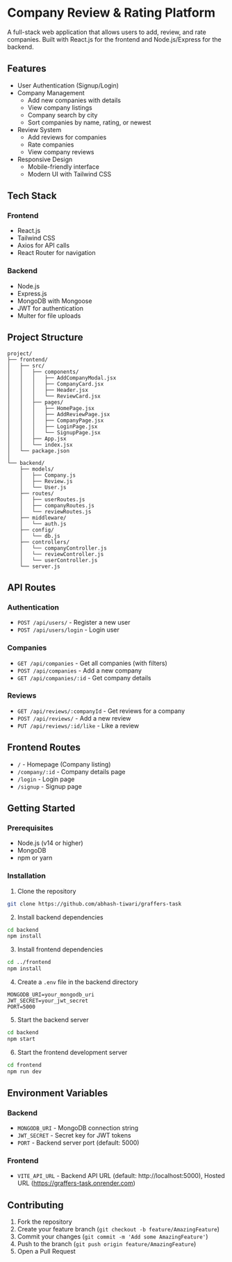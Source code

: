 # Company Review & Rating Platform

A full-stack web application that allows users to add, review, and rate companies. Built with React.js for the frontend and Node.js/Express for the backend.

## Features

- User Authentication (Signup/Login)
- Company Management
  - Add new companies with details
  - View company listings
  - Company search by city
  - Sort companies by name, rating, or newest
- Review System
  - Add reviews for companies
  - Rate companies
  - View company reviews
- Responsive Design
  - Mobile-friendly interface
  - Modern UI with Tailwind CSS

## Tech Stack

### Frontend
- React.js
- Tailwind CSS
- Axios for API calls
- React Router for navigation

### Backend
- Node.js
- Express.js
- MongoDB with Mongoose
- JWT for authentication
- Multer for file uploads

## Project Structure

```
project/
├── frontend/
│   ├── src/
│   │   ├── components/
│   │   │   ├── AddCompanyModal.jsx
│   │   │   ├── CompanyCard.jsx
│   │   │   ├── Header.jsx
│   │   │   └── ReviewCard.jsx
│   │   ├── pages/
│   │   │   ├── HomePage.jsx
│   │   │   ├── AddReviewPage.jsx
│   │   │   ├── CompanyPage.jsx
│   │   │   ├── LoginPage.jsx
│   │   │   └── SignupPage.jsx
│   │   ├── App.jsx
│   │   └── index.jsx
│   └── package.json
│
└── backend/
    ├── models/
    │   ├── Company.js
    │   ├── Review.js
    │   └── User.js
    ├── routes/
    │   ├── userRoutes.js
    │   ├── companyRoutes.js
    │   └── reviewRoutes.js
    ├── middleware/
    │   └── auth.js
    ├── config/
    │   └── db.js
    ├── controllers/
    │   └── companyController.js
    │   └── reviewController.js
    │   └── userController.js
    └── server.js
```

## API Routes

### Authentication
- `POST /api/users/` - Register a new user
- `POST /api/users/login` - Login user

### Companies
- `GET /api/companies` - Get all companies (with filters)
- `POST /api/companies` - Add a new company
- `GET /api/companies/:id` - Get company details

### Reviews
- `GET /api/reviews/:companyId` - Get reviews for a company
- `POST /api/reviews/` - Add a new review
- `PUT /api/reviews/:id/like` - Like a review

## Frontend Routes

- `/` - Homepage (Company listing)
- `/company/:id` - Company details page
- `/login` - Login page
- `/signup` - Signup page

## Getting Started

### Prerequisites
- Node.js (v14 or higher)
- MongoDB
- npm or yarn

### Installation

1. Clone the repository
```bash
git clone https://github.com/abhash-tiwari/graffers-task
```

2. Install backend dependencies
```bash
cd backend
npm install
```

3. Install frontend dependencies
```bash
cd ../frontend
npm install
```

4. Create a `.env` file in the backend directory
```
MONGODB_URI=your_mongodb_uri
JWT_SECRET=your_jwt_secret
PORT=5000
```

5. Start the backend server
```bash
cd backend
npm start
```

6. Start the frontend development server
```bash
cd frontend
npm run dev
```

## Environment Variables

### Backend
- `MONGODB_URI` - MongoDB connection string
- `JWT_SECRET` - Secret key for JWT tokens
- `PORT` - Backend server port (default: 5000)

### Frontend
- `VITE_API_URL` - Backend API URL (default: http://localhost:5000), Hosted URL (https://graffers-task.onrender.com)

## Contributing

1. Fork the repository
2. Create your feature branch (`git checkout -b feature/AmazingFeature`)
3. Commit your changes (`git commit -m 'Add some AmazingFeature'`)
4. Push to the branch (`git push origin feature/AmazingFeature`)
5. Open a Pull Request
